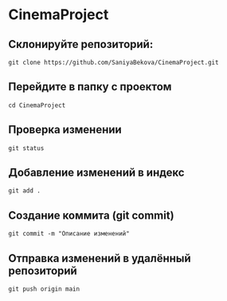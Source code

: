 # CinemaProject

## Склонируйте репозиторий:

```
git clone https://github.com/SaniyaBekova/CinemaProject.git
```

## Перейдите в папку с проектом

```
cd CinemaProject
```

## Проверка изменении

```
git status
```

## Добавление изменений в индекс

```
git add .
```

## Создание коммита (git commit)

```
git commit -m "Описание изменений"
```

## Отправка изменений в удалённый репозиторий

```
git push origin main
```
